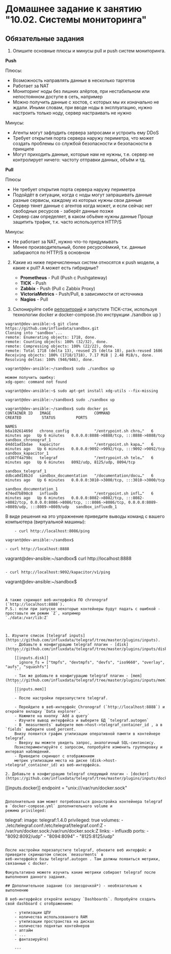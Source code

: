 # Домашнее задание к занятию "10.02. Системы мониторинга"

## Обязательные задания

1. Опишите основные плюсы и минусы pull и push систем мониторинга.

**Push**

Плюсы:
* Возможность направлять данные в несколько таргетов
* Работает за NAT
* Мониторинг ноды без лишних алёртов, при нестабильном или непостоянном доступе в сеть, например
* Можно получить данные с хостов, с которых мы их изначально не ждали. Иными словам, при вводе ноды в эксплуатацию, нужно настроить только ноду, сервер настраивать не нужно

Минусы:
* Агенты могут зафлудить сервера запросами и устроить ему DDoS
* Требует открытия порта сервера наружу периметра, что может создать проблемы со службой безопасности и безопасности в принципе
* Могут приходить данные, которые нам не нужны, т.е. сервер не контролирует ничего: частоту отправки данных, объём и тд.

**Pull**

Плюсы
* Не требует открытия порта сервера наружу периметра
* Подойдёт в ситуации, когда с ноды могут запрашивать данные разные сервисы, каждому из которых нужны свои данные
* Сервер тянет данные с агентов когда может, и если сейчас нет свободных ресурсов - заберёт данные позже
* Сервер сам определяет, в каком объёме нужны данные
Проще защитить трафик, т.к. часто используется HTTP/S

Минусы:
* Не работает за NAT, нужно что-то придумывать
* Менее производительный, более ресурсоёмкий, т.к. данные забираются по HTTP/S в основном

2. Какие из ниже перечисленных систем относятся к push модели, а какие к pull? А может есть гибридные?

    - **Prometheus** - Pull (Push с Pushgateway)
    - **TICK** - Push
    - **Zabbix** - Push (Pull с Zabbix Proxy)
    - **VictoriaMetrics** - Push/Pull, в зависимости от источника
    - **Nagios** - Pull

3. Склонируйте себе [репозиторий](https://github.com/influxdata/sandbox/tree/master) и запустите TICK-стэк, 
используя технологии docker и docker-compose.(по инструкции ./sandbox up )

```
vagrant@dev-ansible:~$ git clone https://github.com/influxdata/sandbox.git
Cloning into 'sandbox'...
remote: Enumerating objects: 1718, done.
remote: Counting objects: 100% (32/32), done.
remote: Compressing objects: 100% (22/22), done.
remote: Total 1718 (delta 13), reused 25 (delta 10), pack-reused 1686
Receiving objects: 100% (1718/1718), 7.17 MiB | 2.48 MiB/s, done.
Resolving deltas: 100% (946/946), done.

vagrant@dev-ansible:~/sandbox$ sudo ./sandbox up

можем получить ошибку: 
xdg-open: command not found

vagrant@dev-ansible:~$ sudo apt-get install xdg-utils --fix-missing

vagrant@dev-ansible:~/sandbox$ sudo ./sandbox up
```

```
vagrant@dev-ansible:~/sandbox$ sudo docker ps
CONTAINER ID   IMAGE                   COMMAND                  CREATED         STATUS         PORTS
                                                                                       NAMES
b6a10261469d   chrono_config           "/entrypoint.sh chro…"   6 minutes ago   Up 6 minutes   0.0.0.0:8888->8888/tcp, :::8888->8888/tcp                                                                                         sandbox_chronograf_1
d4dd1ad1bdae   kapacitor               "/entrypoint.sh kapa…"   6 minutes ago   Up 6 minutes   0.0.0.0:9092->9092/tcp, :::9092->9092/tcp                                                                                         sandbox_kapacitor_1
cd307f4a798c   telegraf                "/entrypoint.sh tele…"   6 minutes ago   Up 6 minutes   8092/udp, 8125/udp, 8094/tcp
                                                                                       sandbox_telegraf_1
ddbca0d18b2d   sandbox_documentation   "/documentation/docu…"   6 minutes ago   Up 6 minutes   0.0.0.0:3010->3000/tcp, :::3010->3000/tcp
                                                                                       sandbox_documentation_1
474ed7b898c8   influxdb                "/entrypoint.sh infl…"   6 minutes ago   Up 6 minutes   0.0.0.0:8082->8082/tcp, :::8082->8082/tcp, 0.0.0.0:8086->8086/tcp, :::8086->8086/tcp, 0.0.0.0:8089->8089/udp, :::8089->8089/udp   sandbox_influxdb_1
```

В виде решения на это упражнение приведите выводы команд с вашего компьютера (виртуальной машины):

```    
    - curl http://localhost:8086/ping

vagrant@dev-ansible:~/sandbox$
```        
    - curl http://localhost:8888

vagrant@dev-ansible:~/sandbox$ curl http://localhost:8888
<!DOCTYPE html><html><head><link rel="stylesheet" href="/index.c708214f.css"><meta http-equiv="Content-type" content="text/html; charset=utf-8"><title>Chronograf</title><link rel="icon shortcut" href="/favicon.70d63073.ico"></head><body> <div id="react-root" data-basepath=""></div> <script type="module" src="/index.e81b88ee.js"></script><script src="/index.a6955a67.js" nomodule="" defer></script> </body></html>
```    

```    
    - curl http://localhost:9092/kapacitor/v1/ping

vagrant@dev-ansible:~/sandbox$
```


А также скриншот веб-интерфейса ПО chronograf (`http://localhost:8888`). 
P.S.: если при запуске некоторые контейнеры будут падать с ошибкой - проставьте им режим `Z`, например
`./data:/var/lib:Z`



1. Изучите список [telegraf inputs](https://github.com/influxdata/telegraf/tree/master/plugins/inputs).
    - Добавьте в конфигурацию telegraf плагин - [disk](https://github.com/influxdata/telegraf/tree/master/plugins/inputs/disk):
    ```
    [[inputs.disk]]
      ignore_fs = ["tmpfs", "devtmpfs", "devfs", "iso9660", "overlay", "aufs", "squashfs"]
    ```
    - Так же добавьте в конфигурацию telegraf плагин - [mem](https://github.com/influxdata/telegraf/tree/master/plugins/inputs/mem):
    ```
    [[inputs.mem]]
    ```
    - После настройки перезапустите telegraf.
 
    - Перейдите в веб-интерфейс Chronograf (`http://localhost:8888`) и откройте вкладку `Data explorer`.
    - Нажмите на кнопку `Add a query`
    - Изучите вывод интерфейса и выберите БД `telegraf.autogen`
    - В `measurments` выберите mem->host->telegraf_container_id , а в `fields` выберите used_percent. 
    Внизу появится график утилизации оперативной памяти в контейнере telegraf.
    - Вверху вы можете увидеть запрос, аналогичный SQL-синтаксису. 
    Поэкспериментируйте с запросом, попробуйте изменить группировку и интервал наблюдений.
    - Приведите скриншот с отображением
    метрик утилизации места на диске (disk->host->telegraf_container_id) из веб-интерфейса.  

2. Добавьте в конфигурацию telegraf следующий плагин - [docker](https://github.com/influxdata/telegraf/tree/master/plugins/inputs/docker):
```
[[inputs.docker]]
  endpoint = "unix:///var/run/docker.sock"
```

Дополнительно вам может потребоваться донастройка контейнера telegraf в `docker-compose.yml` дополнительного volume и 
режима privileged:
```
  telegraf:
    image: telegraf:1.4.0
    privileged: true
    volumes:
      - ./etc/telegraf.conf:/etc/telegraf/telegraf.conf:Z
      - /var/run/docker.sock:/var/run/docker.sock:Z
    links:
      - influxdb
    ports:
      - "8092:8092/udp"
      - "8094:8094"
      - "8125:8125/udp"
```

После настройки перезапустите telegraf, обновите веб интерфейс и приведите скриншотом список `measurments` в 
веб-интерфейсе базы telegraf.autogen . Там должны появиться метрики, связанные с docker.

Факультативно можете изучить какие метрики собирает telegraf после выполнения данного задания.

## Дополнительное задание (со звездочкой*) - необязательно к выполнению

В веб-интерфейсе откройте вкладку `Dashboards`. Попробуйте создать свой dashboard с отображением:

    - утилизации ЦПУ
    - количества использованного RAM
    - утилизации пространства на дисках
    - количество поднятых контейнеров
    - аптайм
    - ...
    - фантазируйте)
    
    ---


